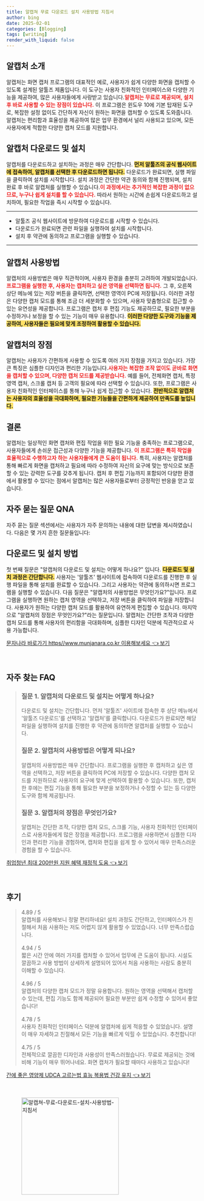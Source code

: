 ```yaml
---
title: 알캡쳐 무료 다운로드 설치 사용방법 지침서
author: bing
date: 2025-02-01
categories: [Blogging]
tags: [writing]
render_with_liquid: false
---
```



<h2 id='알캡처-소개'>알캡처 소개</h2>

<p>알캡처는 화면 캡처 프로그램의 대표적인 예로, 사용자가 쉽게 다양한 화면을 캡처할 수 있도록 설계된 알툴즈 제품입니다. 이 도구는 사용자 친화적인 인터페이스와 다양한 기능을 제공하여, 많은 사용자들에게 사랑받고 있습니다.<b><span style="color: #ee2323;">알캡처는 무료로 제공되며, 설치 후 바로 사용할 수 있는 장점이 있습니다.</span></b> 이 프로그램은 윈도우 10에 기본 탑재된 도구로, 복잡한 설정 없이도 간단하게 자신이 원하는 화면을 캡처할 수 있도록 도와줍니다. 알캡처는 편리함과 효율성을 제공하여 많은 업무 환경에서 널리 사용되고 있으며, 모든 사용자에게 적합한 다양한 캡처 모드를 지원합니다.</p>

<h2 id='알캡처-다운로드-및-설치'>알캡처 다운로드 및 설치</h2>

<p>알캡처를 다운로드하고 설치하는 과정은 매우 간단합니다. <b><span style="background-color: #ffe066;">먼저 알툴즈의 공식 웹사이트에 접속하여, 알캡처를 선택한 후 다운로드하면 됩니다.</span></b> 다운로드가 완료되면, 실행 파일을 클릭하여 설치를 시작합니다. 설치 과정은 간단한 약관 동의와 함께 진행되며, 설치 완료 후 바로 알캡처를 실행할 수 있습니다.<b><span style="color: #ee2323;">이 과정에서는 추가적인 복잡한 과정이 없으므로, 누구나 쉽게 설치를 할 수 있습니다.</span></b> 따라서 원하는 시간에 손쉽게 다운로드하고 설치하여, 필요한 작업을 즉시 시작할 수 있습니다.</p>

<hr />

<ul>
    <li>알툴즈 공식 웹사이트에 방문하여 다운로드를 시작할 수 있습니다.</li>
    <li>다운로드가 완료되면 관련 파일을 실행하여 설치를 시작합니다.</li>
    <li>설치 후 약관에 동의하고 프로그램을 실행할 수 있습니다.</li>
</ul>

<hr />

<h2 id='알캡처-사용방법'>알캡처 사용방법</h2>

<p>알캡처의 사용방법은 매우 직관적이며, 사용자 환경을 충분히 고려하여 개발되었습니다. <b><span style="color: #ee2323;">프로그램을 실행한 후, 사용자는 캡처하고 싶은 영역을 선택하면 됩니다.</span></b> 그 후, 오른쪽 상단 메뉴에 있는 저장 버튼을 클릭하면, 선택한 영역이 PC에 저장됩니다. 이러한 과정은 다양한 캡처 모드를 통해 조금 더 세분화할 수 있으며, 사용자 맞춤형으로 접근할 수 있는 유연성을 제공합니다. 프로그램은 캡처 후 편집 기능도 제공하므로, 필요한 부분을 수정하거나 보정을 할 수 있는 기능이 매우 유용합니다. <b><span style="background-color: #ffe066;">이러한 다양한 도구와 기능을 제공하여, 사용자들은 필요에 맞게 조정하여 활용할 수 있습니다.</span></b></p>

<h2 id='알캡처-장점'>알캡처의 장점</h2>

<p>알캡처는 사용자가 간편하게 사용할 수 있도록 여러 가지 장점을 가지고 있습니다. 가장 큰 특징은 심플한 디자인과 편리한 기능입니다.<b><span style="color: #ee2323;">사용자는 복잡한 조작 없이도 곧바로 화면을 캡처할 수 있으며, 다양한 캡처 모드를 제공받습니다.</span></b> 예를 들어, 전체화면 캡처, 특정 영역 캡처, 스크롤 캡처 등 고객의 필요에 따라 선택할 수 있습니다. 또한, 프로그램은 사용자 친화적인 인터페이스를 통해 누구나 쉽게 접근할 수 있습니다. <b><span style="background-color: #ffe066;">전반적으로 알캡처는 사용자의 효율성을 극대화하며, 필요한 기능들을 간편하게 제공하여 만족도를 높입니다.</span></b></p>

<h2 id='결론'>결론</h2>

<p>알캡처는 일상적인 화면 캡처와 편집 작업을 위한 필요 기능을 충족하는 프로그램으로, 사용자들에게 손쉬운 접근성과 다양한 기능을 제공합니다. <b><span style="color: #ee2323;">이 프로그램은 특히 작업을 효율적으로 수행하고자 하는 사용자들에게 큰 도움이 됩니다.</span></b> 특히, 사용자는 알캡처를 통해 빠르게 화면을 캡처하고 필요에 따라 수정하여 자신의 요구에 맞는 방식으로 보존할 수 있는 강력한 도구를 갖추게 됩니다. 캡처 후 편집 기능까지 포함되어 다양한 환경에서 활용할 수 있다는 점에서 알캡처는 많은 사용자들로부터 긍정적인 반응을 얻고 있습니다.</p>

<h2 id='자주-묻는-질문-QNA'>자주 묻는 질문 QNA</h2>

<p>자주 묻는 질문 섹션에서는 사용자가 자주 문의하는 내용에 대한 답변을 제시하였습니다. 다음은 몇 가지 흔한 질문들입니다:</p>

<h2 id='다운로드-및-설치-방법'>다운로드 및 설치 방법</h2>

<p>첫 번째 질문은 "알캡처의 다운로드 및 설치는 어떻게 하나요?" 입니다. <b><span style="background-color: #ffe066;">다운로드 및 설치 과정은 간단합니다.</span></b> 사용자는 '알툴즈' 웹사이트에 접속하여 다운로드를 진행한 후 실행 파일을 통해 설치를 완료할 수 있습니다. 그리고 사용자는 약관에 동의하시면 프로그램을 실행할 수 있습니다. 다음 질문은 "알캡처의 사용방법은 무엇인가요?"입니다. 프로그램을 실행하면 원하는 캡처 영역을 선택하고, 저장 버튼을 클릭하여 파일을 저장합니다. 사용자가 원하는 다양한 캡처 모드를 활용하여 유연하게 편집할 수 있습니다. 마지막으로 "알캡처의 장점은 무엇인가요?"라는 질문입니다. 알캡처는 간단한 조작과 다양한 캡처 모드를 통해 사용자의 편리함을 극대화하며, 심플한 디자인 덕분에 직관적으로 사용 가능합니다.</p>


<p><a class="click-button" title="문자나라 바로가기 https//www.munjanara.co.kr 이용해보세요" href="https://adkhouse.github.io/posts/%EB%AC%B8%EC%9E%90%EB%82%98%EB%9D%BC-%EB%B0%94%EB%A1%9C%EA%B0%80%EA%B8%B0-httpswww.munjanara.co.kr-%EC%9D%B4%EC%9A%A9%ED%95%B4%EB%B3%B4%EC%84%B8%EC%9A%94/" rel="dofollow">문자나라 바로가기 https//www.munjanara.co.kr 이용해보세요 👈 보기</a></p><br>
<h2 id='자주_찾는_FAQ'>자주 찾는 FAQ</h2>
<div itemscope="" itemtype="https://schema.org/FAQPage"> 
<blockquote> 
<div itemscope="" itemprop="mainEntity" itemtype="https://schema.org/Question"> 
<h3 itemprop="name">질문 1. 알캡처의 다운로드 및 설치는 어떻게 하나요?</h3> 
<div itemscope="" itemprop="acceptedAnswer" itemtype="https://schema.org/Answer"> 
<span itemprop="text"> 
<p>다운로드 및 설치는 간단합니다. 먼저 '알툴즈' 사이트에 접속한 후 상단 메뉴에서 '알툴즈 다운로드'를 선택하고 '알캡처'를 클릭합니다. 다운로드가 완료되면 해당 파일을 실행하여 설치를 진행한 후 약관에 동의하면 알캡처를 실행할 수 있습니다.</p> 
</span> 
</div> 
</div> 

<div itemscope="" itemprop="mainEntity" itemtype="https://schema.org/Question"> 
<h3 itemprop="name">질문 2. 알캡처의 사용방법은 어떻게 되나요?</h3> 
<div itemscope="" itemprop="acceptedAnswer" itemtype="https://schema.org/Answer"> 
<span itemprop="text"> 
<p>알캡처의 사용방법은 매우 간단합니다. 프로그램을 실행한 후 캡처하고 싶은 영역을 선택하고, 저장 버튼을 클릭하여 PC에 저장할 수 있습니다. 다양한 캡처 모드를 지원하므로 사용자의 요구에 맞게 선택하여 활용할 수 있습니다. 또한, 캡처한 후에는 편집 기능을 통해 필요한 부분을 보정하거나 수정할 수 있는 등 다양한 도구와 함께 제공됩니다.</p> 
</span> 
</div> 
</div> 

<div itemscope="" itemprop="mainEntity" itemtype="https://schema.org/Question"> 
<h3 itemprop="name">질문 3. 알캡처의 장점은 무엇인가요?</h3> 
<div itemscope="" itemprop="acceptedAnswer" itemtype="https://schema.org/Answer"> 
<span itemprop="text"> 
<p>알캡처는 간단한 조작, 다양한 캡처 모드, 스크롤 기능, 사용자 친화적인 인터페이스로 사용자들에게 많은 장점을 제공합니다. 프로그램을 사용하면서 심플한 디자인과 편리한 기능을 경험하며, 캡처와 편집을 쉽게 할 수 있어서 매우 만족스러운 경험을 할 수 있습니다.</p> 
</span> 
</div> 
</div> 
</blockquote> 
</div>
<p><a class="click-button" title="취업청년 최대 200만원 지원 혜택 재정적 도움" href="https://adkhouse.github.io/posts/%EC%B7%A8%EC%97%85%EC%B2%AD%EB%85%84-%EC%B5%9C%EB%8C%80-200%EB%A7%8C%EC%9B%90-%EC%A7%80%EC%9B%90-%ED%98%9C%ED%83%9D-%EC%9E%AC%EC%A0%95%EC%A0%81-%EB%8F%84%EC%9B%80/" rel="dofollow">취업청년 최대 200만원 지원 혜택 재정적 도움 👈 보기</a></p><br>
<h2 id='후기'>후기</h2>
<div itemscope itemtype="https://schema.org/Product">
  <blockquote>
  <div itemprop="review" itemscope itemtype="https://schema.org/Review">
      <div itemprop="reviewRating" itemscope itemtype="https://schema.org/Rating"> <span itemprop="ratingValue">4.89</span> / <span itemprop="bestRating">5</span> </div>
      <span itemprop="reviewBody">알캡처를 사용해보니 정말 편리하네요! 설치 과정도 간단하고, 인터페이스가 친절해서 처음 사용하는 저도 어렵지 않게 활용할 수 있었습니다. 너무 만족스럽습니다.</span>
  </div>
  <br>
  <div itemprop="review" itemscope itemtype="https://schema.org/Review">
      <div itemprop="reviewRating" itemscope itemtype="https://schema.org/Rating"> <span itemprop="ratingValue">4.94</span> / <span itemprop="bestRating">5</span> </div>
      <span itemprop="reviewBody">짧은 시간 안에 여러 가지를 캡처할 수 있어서 업무에 큰 도움이 됩니다. 시설도 깔끔하고 사용 방법이 상세하게 설명되어 있어서 처음 사용하는 사람도 충분히 이해할 수 있습니다.</span>
  </div>
  <br>
  <div itemprop="review" itemscope itemtype="https://schema.org/Review">
      <div itemprop="reviewRating" itemscope itemtype="https://schema.org/Rating"> <span itemprop="ratingValue">4.96</span> / <span itemprop="bestRating">5</span> </div>
      <span itemprop="reviewBody">알캡처의 다양한 캡처 모드가 정말 유용합니다. 원하는 영역을 선택해서 캡처할 수 있는데, 편집 기능도 함께 제공되어 필요한 부분만 쉽게 수정할 수 있어서 좋았습니다!</span>
  </div>
  <br>
  <div itemprop="review" itemscope itemtype="https://schema.org/Review">
      <div itemprop="reviewRating" itemscope itemtype="https://schema.org/Rating"> <span itemprop="ratingValue">4.78</span> / <span itemprop="bestRating">5</span> </div>
      <span itemprop="reviewBody">사용자 친화적인 인터페이스 덕분에 알캡처에 쉽게 적응할 수 있었습니다. 설명이 매우 자세하고 친절해서 모든 기능을 빠르게 익힐 수 있었습니다. 추천합니다!</span>
  </div>
  <br>
  <div itemprop="review" itemscope itemtype="https://schema.org/Review">
      <div itemprop="reviewRating" itemscope itemtype="https://schema.org/Rating"> <span itemprop="ratingValue">4.75</span> / <span itemprop="bestRating">5</span> </div>
      <span itemprop="reviewBody">전체적으로 깔끔한 디자인과 사용성이 만족스러웠습니다. 무료로 제공되는 것에 비해 기능이 매우 뛰어나네요. 화면 캡처가 필요할 때마다 사용하고 있습니다!</span>
  </div>
  </blockquote>
</div>
<p><a class="click-button" title="간에 좋은 영양제 UDCA 고르는법 효능 복용법 건강 유지" href="https://adkhouse.github.io/posts/%EA%B0%84%EC%97%90-%EC%A2%8B%EC%9D%80-%EC%98%81%EC%96%91%EC%A0%9C-UDCA-%EA%B3%A0%EB%A5%B4%EB%8A%94%EB%B2%95-%ED%9A%A8%EB%8A%A5-%EB%B3%B5%EC%9A%A9%EB%B2%95-%EA%B1%B4%EA%B0%95-%EC%9C%A0%EC%A7%80/" rel="dofollow">간에 좋은 영양제 UDCA 고르는법 효능 복용법 건강 유지 👈 보기</a></p><br>
<figure class="image"><img src="https://adkhouse.github.io/assets/img/thumbnail/알캡쳐-무료-다운로드-설치-사용방법-지침서.webp" alt="알캡쳐-무료-다운로드-설치-사용방법-지침서" width="256" height="256"></figure>